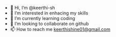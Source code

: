 - 👋 Hi, I’m @keerthi-sh
- 👀 I’m interested in enhacing my skills
- 🌱 I’m currently learning coding
- 💞️ I’m looking to collaborate on github
- 📫 How to reach me keerthishine01@gmail.com

<!---
keerthi-sh/keerthi-sh is a ✨ special ✨ repository because its `README.md` (this file) appears on your GitHub profile.
You can click the Preview link to take a look at your changes.
--->
